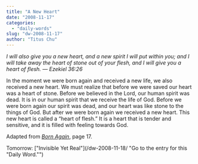 ```yaml
---
title: "A New Heart"
date: "2008-11-17"
categories: 
  - "daily-words"
slug: "dw-2008-11-17"
author: "Titus Chu"
---
```


_I will also give you a new heart, and a new spirit I will put within you; and I will take away the heart of stone out of your flesh, and I will give you a heart of flesh._ _— Ezekiel 36:26_

In the moment we were born again and received a new life, we also received a new heart. We must realize that before we were saved our heart was a heart of stone. Before we believed in the Lord, our human spirit was dead. It is in our human spirit that we receive the life of God. Before we were born again our spirit was dead, and our heart was like stone to the things of God. But after we were born again we received a new heart. This new heart is called a “heart of flesh.” It is a heart that is tender and sensitive, and it is filled with feeling towards God.

Adapted from [_Born Again_](/book-born-again/ "Go to the entry for this book"), page 17.

Tomorrow: ["Invisible Yet Real"](/dw-2008-11-18/ "Go to the entry for this "Daily Word."")
